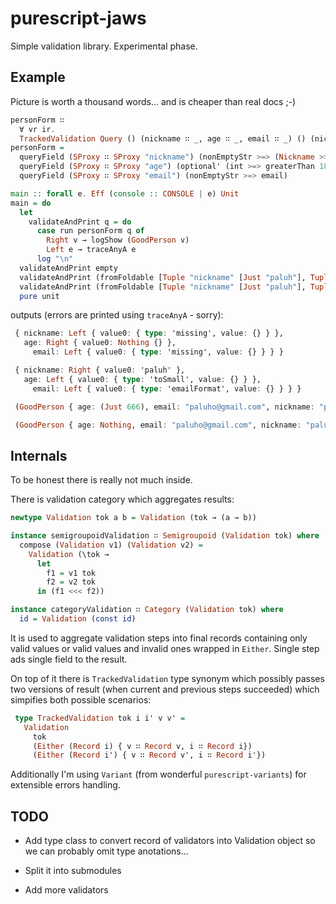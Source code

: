 # purescript-jaws

Simple validation library. Experimental phase.

## Example

Picture is worth a thousand words... and is cheaper than real docs ;-)


   ```purescript
   personForm ∷
     ∀ vr ir.
     TrackedValidation Query () (nickname ∷ _, age ∷ _, email ∷ _) () (nickname ∷ _, age ∷ _, email ∷ _)
   personForm =
     queryField (SProxy ∷ SProxy "nickname") (nonEmptyStr >=> (Nickname >>> pure)) >>>
     queryField (SProxy ∷ SProxy "age") (optional' (int >=> greaterThan 18)) >>>
     queryField (SProxy ∷ SProxy "email") (nonEmptyStr >=> email)

   main :: forall e. Eff (console :: CONSOLE | e) Unit
   main = do
     let
       validateAndPrint q = do
         case run personForm q of
           Right v → logShow (GoodPerson v)
           Left e → traceAnyA e
         log "\n"
     validateAndPrint empty
     validateAndPrint (fromFoldable [Tuple "nickname" [Just "paluh"], Tuple "age" [Just "666"], Tuple "email" [Just "paluho@gmail.com"]])
     validateAndPrint (fromFoldable [Tuple "nickname" [Just "paluh"], Tuple "age" [], Tuple "email" [Just "paluho@gmail.com"]])
     pure unit

   ```

outputs (errors are printed using `traceAnyA` - sorry):

   ```purescript
    { nickname: Left { value0: { type: 'missing', value: {} } },
      age: Right { value0: Nothing {} },
        email: Left { value0: { type: 'missing', value: {} } } }

    { nickname: Right { value0: 'paluh' },
      age: Left { value0: { type: 'toSmall', value: {} } },
        email: Left { value0: { type: 'emailFormat', value: {} } } }

    (GoodPerson { age: (Just 666), email: "paluho@gmail.com", nickname: "paluh" })

    (GoodPerson { age: Nothing, email: "paluho@gmail.com", nickname: "paluh" })
   ```

## Internals

To be honest there is really not much inside.

There is validation category which aggregates results:

  ```purescript
  newtype Validation tok a b = Validation (tok → (a → b))

  instance semigroupoidValidation ∷ Semigroupoid (Validation tok) where
    compose (Validation v1) (Validation v2) =
      Validation (\tok →
        let
          f1 = v1 tok
          f2 = v2 tok
        in (f1 <<< f2))

  instance categoryValidation ∷ Category (Validation tok) where
    id = Validation (const id)
  ```

It is used to aggregate validation steps into final records containing only valid values or valid values and invalid ones wrapped in `Either`. Single step ads single field to the result.

On top of it there is `TrackedValidation` type synonym which possibly passes two versions of result (when current and previous steps succeeded) which simpifies both possible scenarios:

   ```purescript
    type TrackedValidation tok i i' v v' =
      Validation
        tok
        (Either (Record i) { v ∷ Record v, i ∷ Record i})
        (Either (Record i') { v ∷ Record v', i ∷ Record i'})
   ```

Additionally I'm using `Variant` (from wonderful `purescript-variants`) for extensible errors handling.

## TODO

  * Add type class to convert record of validators into Validation object so we can probably omit type anotations...

  * Split it into submodules

  * Add more validators
